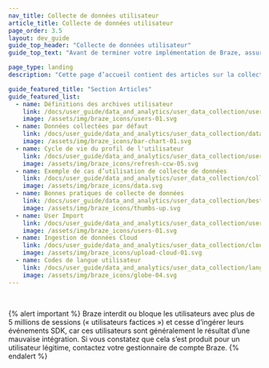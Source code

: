 ```yaml
---
nav_title: Collecte de données utilisateur
article_title: Collecte de données utilisateur
page_order: 3.5
layout: dev_guide
guide_top_header: "Collecte de données utilisateur"
guide_top_text: "Avant de terminer votre implémentation de Braze, assurez-vous que vos équipes marketing et développement soient bien sur la même longueur d’onde concernant vos objectifs marketing. Lorsque vous décidez de ce que vous voulez suivre et de la façon dont vous voulez le suivre avec Braze, il est utile d’envisager ces objectifs d’abord et de travailler à rebours ensuite en partant des objectifs."

page_type: landing
description: "Cette page d’accueil contient des articles sur la collecte de données utilisateur. Ici, vous pouvez trouver des ressources sur les définitions de l’archivage, l’importation d’utilisateurs, le cycle de vie du profil de l'utilisateur, les cas d’utilisation, les bonnes pratiques, etc."

guide_featured_title: "Section Articles"
guide_featured_list:
  - name: Définitions des archives utilisateur
    link: /docs/user_guide/data_and_analytics/user_data_collection/user_archival/
    image: /assets/img/braze_icons/users-01.svg
  - name: Données collectées par défaut
    link: /docs/user_guide/data_and_analytics/user_data_collection/data_collected_by_default/
    image: /assets/img/braze_icons/bar-chart-01.svg
  - name: Cycle de vie du profil de l'utilisateur
    link: /docs/user_guide/data_and_analytics/user_data_collection/user_profile_lifecycle/
    image: /assets/img/braze_icons/refresh-ccw-05.svg
  - name: Exemple de cas d’utilisation de collecte de données
    link: /docs/user_guide/data_and_analytics/user_data_collection/collection_use_case/
    image: /assets/img/braze_icons/data.svg
  - name: Bonnes pratiques de collecte de données
    link: /docs/user_guide/data_and_analytics/user_data_collection/best_practices/
    image: /assets/img/braze_icons/thumbs-up.svg
  - name: User Import
    link: /docs/user_guide/data_and_analytics/user_data_collection/user_import/
    image: /assets/img/braze_icons/users-01.svg
  - name: Ingestion de données Cloud
    link: /docs/user_guide/data_and_analytics/user_data_collection/cloud_ingestion/
    image: /assets/img/braze_icons/upload-cloud-01.svg
  - name: Codes de langue utilisateur
    link: /docs/user_guide/data_and_analytics/user_data_collection/language_codes/
    image: /assets/img/braze_icons/globe-04.svg
---
```


<br>

{% alert important %}
Braze interdit ou bloque les utilisateurs avec plus de 5 millions de sessions (« utilisateurs factices ») et cesse d’ingérer leurs événements SDK, car ces utilisateurs sont généralement le résultat d’une mauvaise intégration. Si vous constatez que cela s’est produit pour un utilisateur légitime, contactez votre gestionnaire de compte Braze.
{% endalert %}

<br>
